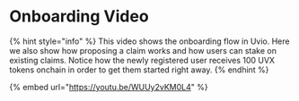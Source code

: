 # Onboarding Video

{% hint style="info" %}
This video shows the onboarding flow in Uvio. Here we also show how proposing a claim works and how users can stake on existing claims. Notice how the newly registered user receives 100 UVX tokens onchain in order to get them started right away.
{% endhint %}

{% embed url="https://youtu.be/WUUy2vKM0L4" %}
